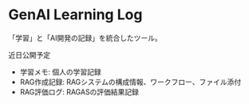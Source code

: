 # GenAI Learning Log
「学習」と「AI開発の記録」を統合したツール。

近日公開予定

- 学習メモ: 個人の学習記録
- RAG作成記録: RAGシステムの構成情報、ワークフロー、ファイル添付
- RAG評価ログ: RAGASの評価結果記録
